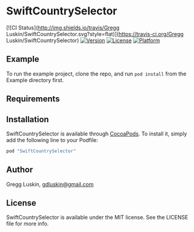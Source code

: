 # SwiftCountrySelector

[![CI Status](http://img.shields.io/travis/Gregg Luskin/SwiftCountrySelector.svg?style=flat)](https://travis-ci.org/Gregg Luskin/SwiftCountrySelector)
[![Version](https://img.shields.io/cocoapods/v/SwiftCountrySelector.svg?style=flat)](http://cocoapods.org/pods/SwiftCountrySelector)
[![License](https://img.shields.io/cocoapods/l/SwiftCountrySelector.svg?style=flat)](http://cocoapods.org/pods/SwiftCountrySelector)
[![Platform](https://img.shields.io/cocoapods/p/SwiftCountrySelector.svg?style=flat)](http://cocoapods.org/pods/SwiftCountrySelector)

## Example

To run the example project, clone the repo, and run `pod install` from the Example directory first.

## Requirements

## Installation

SwiftCountrySelector is available through [CocoaPods](http://cocoapods.org). To install
it, simply add the following line to your Podfile:

```ruby
pod "SwiftCountrySelector"
```

## Author

Gregg Luskin, gdluskin@gmail.com

## License

SwiftCountrySelector is available under the MIT license. See the LICENSE file for more info.
